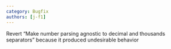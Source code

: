 ```yaml
---
category: Bugfix
authors: [j-f1]
---
```


Revert “Make number parsing agnostic to decimal and thousands separators” because it produced undesirable behavior
